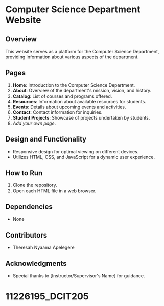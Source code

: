 # Computer Science Department Website

## Overview
This website serves as a platform for the Computer Science Department, providing information about various aspects of the department.

## Pages
1. **Home**: Introduction to the Computer Science Department.
2. **About**: Overview of the department's mission, vision, and history.
3. **Catalog**: List of courses and programs offered.
4. **Resources**: Information about available resources for students.
5. **Events**: Details about upcoming events and activities.
6. **Contact**: Contact information for inquiries.
7. **Student Projects**: Showcase of projects undertaken by students.
8. *Add your own page*.

## Design and Functionality
- Responsive design for optimal viewing on different devices.
- Utilizes HTML, CSS, and JavaScript for a dynamic user experience.

## How to Run
1. Clone the repository.
2. Open each HTML file in a web browser.

## Dependencies
- None

## Contributors
- Theresah Nyaama Apelegere

## Acknowledgments
- Special thanks to [Instructor/Supervisor's Name] for guidance.
# 11226195_DCIT205
